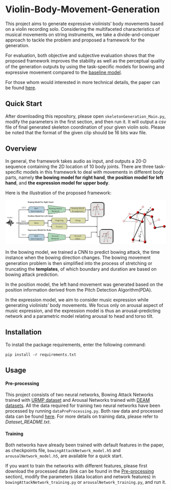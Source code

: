 # Violin-Body-Movement-Generation

This project aims to generate expressive violinists’ body movements based on a violin recording solo. Considering the multifaceted characteristics of musical movements on string instruments, we take a divide-and-conquer approach to tackle the problem and proposed a framework for the generation.

For evaluation, both objective and subjective evaluation shows that the proposed framework improves the stability as well as the perceptual quality of the generation outputs by using the task-speciﬁc models for bowing and expressive movement compared to the [baseline model](https://arxiv.org/abs/1712.09382).

For those whom would interested in more technical details, the paper can be found [here](https://ieeexplore.ieee.org/abstract/document/9054463).

## Quick Start

After downloading this repository, please open ```skeletonGeneration_Main.py```, modify the parameters in the first section, and then run it. It will output a csv file of final generated skeleton coordination of your given violin solo. Please be noted that the format of the given clip should be 16 bits wav file.

## Overview

In general, the framework takes audio as input, and outputs a 20-D sequence containing the 2D location of 10 body joints. There are three task-specific models in this framework to deal with movements in different body parts, namely **the bowing model for right hand**, **the position model for left hand**, and **the expression model for upper body**.

Here is the illustration of the proposed framework:

![maps](./figures/Overview_GitHub_Ver1.png)

In the bowing model, we trained a CNN to predict bowing attack, the time instance when the bowing direction changes. The bowing movement generation problem is then simpliﬁed into the process of stretching or truncating the **templates**, of which boundary and duration are based on bowing attack prediction.

In the position model, the left hand movement was generated based on the position information derived from the Pitch Detection Algorithm(PDA).

In the expression model, we aim to consider music expression while generating violinists’ body movements. We focus only on arousal aspect of music expression, and the expression model is thus an arousal-predicting network and a parametric model relating arousal to head and torso tilt.

## Installation

To install the package requirements, enter the following command:

```
pip install -r requirements.txt
```

## Usage

#### Pre-processing

This project consists of two neural networks, Bowing Attack Networks trained with [URMP dataset](http://www2.ece.rochester.edu/projects/air/projects/URMP.html) and Arousal Networks trained with [DEAM datasets](http://cvml.unige.ch/databases/DEAM/). All the data required for training two neural networks have been processed by running ```dataPreProcessing.py```. Both raw data and processed data can be found [here](https://drive.google.com/drive/folders/12JcY1ANmQFa7I_Cu8EMUWbIgJg0_lSz-?usp=sharing). For more details on training data, please refer to *Dataset_README.txt*. 

#### Training

Both networks have already been trained with default features in the paper, as checkpoints file, ```bowingAttackNetwork_model.h5``` and ```arousalNetwork_model.h5```, are available for a quick start.

If you want to train the networks with different features, please first download the processed data (link can be found in the [Pre-processing](#pre-processing) section), modify the parameters (data location and network features) in ```bowingAttackNetwork_training.py``` or ```arousalNetwork_training.py```, and run it.
